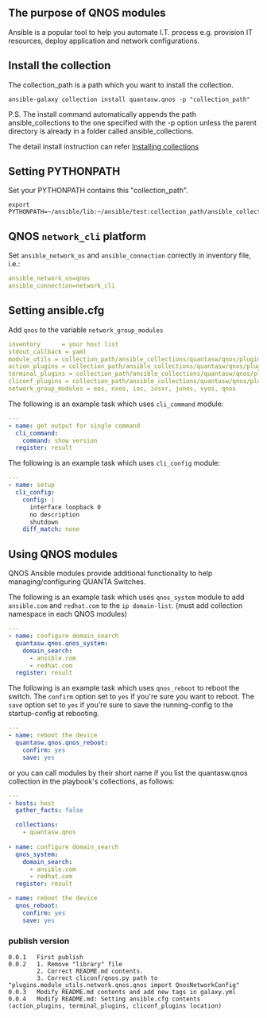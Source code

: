 ##	The purpose of QNOS modules
Ansible is a popular tool to help you automate I.T. process e.g. provision IT resources, deploy application and network configurations.

## Install the collection
The collection_path is a path which you want to install the collection.
```
ansible-galaxy collection install quantasw.qnos -p "collection_path"
```
P.S. The install command automatically appends the path ansible_collections to the one specified with the -p option unless the parent directory is already in a folder called ansible_collections.

The detail install instruction can refer [Installing collections](https://docs.ansible.com/ansible/latest/user_guide/collections_using.html#collections)

## Setting PYTHONPATH
Set your PYTHONPATH contains this "collection_path".
```
export PYTHONPATH=~/ansible/lib:~/ansible/test:collection_path/ansible_collections/quantasw/qnos
```
## QNOS `network_cli` platform
Set `ansible_network_os` and `ansible_connection` correctly in inventory file, i.e.:

```yaml
ansible_network_os=qnos
ansible_connection=network_cli
```
## Setting ansible.cfg
Add `qnos` to the variable `network_group_modules`
```yaml
inventory      = your host list
stdout_callback = yaml
module_utils = collection_path/ansible_collections/quantasw/qnos/plugins/module_utils
action_plugins = collection_path/ansible_collections/quantasw/qnos/plugins/action
terminal_plugins = collection_path/ansible_collections/quantasw/qnos/plugins/terminal
cliconf_plugins = collection_path/ansible_collections/quantasw/qnos/plugins/cliconf
network_group_modules = eos, nxos, ios, iosxr, junos, vyos, qnos
```

The following is an example task which uses `cli_command` module:
```yaml
---
- name: get output for single command
  cli_command:
    command: show version
  register: result
```

The following is an example task which uses `cli_config` module:
```yaml
---
- name: setup
  cli_config:
    config: |
      interface loopback 0
      no description
      shutdown
    diff_match: none
```

## Using QNOS modules
QNOS Ansible modules provide additional functionality to help managing/configuring QUANTA Switches.

The following is an example task which uses `qnos_system` module to add `ansible.com` and `redhat.com` to the `ip domain-list`. (must add collection namespace in each QNOS modules)
```yaml
---
- name: configure domain_search
  quantasw.qnos.qnos_system:
    domain_search:
      - ansible.com
      - redhat.com
  register: result
```
The following is an example task which uses `qnos_reboot` to reboot the switch. The `confirm` option set to `yes` if you're sure you want to reboot.
The `save` option set to `yes` if you're sure to save the running-config to the startup-config at rebooting.
```yaml
---
- name: reboot the device
  quantasw.qnos.qnos_reboot:
    confirm: yes
    save: yes
```

or you can call modules by their short name if you list the quantasw.qnos collection in the playbook's collections, as follows:
```yaml
---
- hosts: host
  gather_facts: false

  collections:
    - quantasw.qnos
    
- name: configure domain_search
  qnos_system:
    domain_search:
      - ansible.com
      - redhat.com
  register: result

- name: reboot the device
  qnos_reboot:
    confirm: yes
    save: yes
```
### publish version
```
0.0.1   First publish
0.0.2   1. Remove "library" file
        2. Correct README.md contents.
        3. Correct cliconf/qnos.py path to "plugins.module_utils.network.qnos.qnos import QnosNetworkConfig"
0.0.3   Modify README.md contents and add new tags in galaxy.yml
0.0.4   Modify README.md: Setting ansible.cfg contents (action_plugins, terminal_plugins, cliconf_plugins location)
``` 

